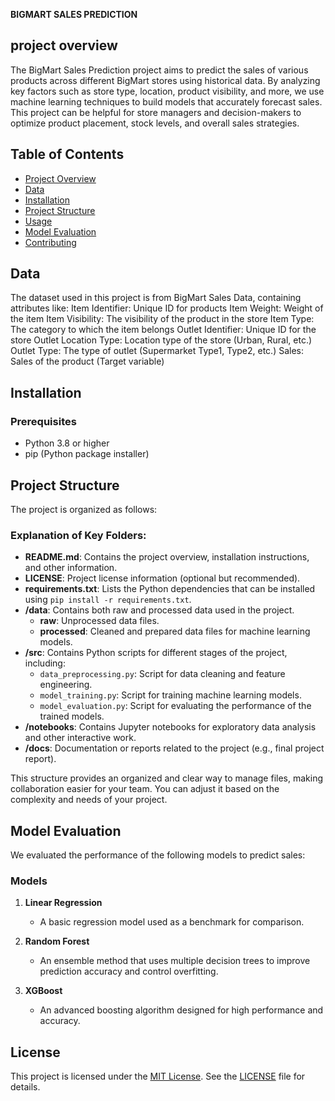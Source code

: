 **BIGMART SALES PREDICTION**

## project overview
The BigMart Sales Prediction project aims to predict the sales of various products across different BigMart stores using historical data. By analyzing key factors such as store type, location, product visibility, and more, we use machine learning techniques to build models that accurately forecast sales.
This project can be helpful for store managers and decision-makers to optimize product placement, stock levels, and overall sales strategies.

## Table of Contents

- [Project Overview](#project-overview)
- [Data](#data)
- [Installation](#installation)
- [Project Structure](#project-structure)
- [Usage](#usage)
- [Model Evaluation](#model-evaluation)
- [Contributing](#contributing)


## Data

The dataset used in this project is from BigMart Sales Data, containing attributes like:
Item Identifier: Unique ID for products
Item Weight: Weight of the item
Item Visibility: The visibility of the product in the store
Item Type: The category to which the item belongs
Outlet Identifier: Unique ID for the store
Outlet Location Type: Location type of the store (Urban, Rural, etc.)
Outlet Type: The type of outlet (Supermarket Type1, Type2, etc.)
Sales: Sales of the product (Target variable)

## Installation

### Prerequisites
- Python 3.8 or higher
- pip (Python package installer)

## Project Structure

The project is organized as follows:

### Explanation of Key Folders:
- **README.md**: Contains the project overview, installation instructions, and other information.
- **LICENSE**: Project license information (optional but recommended).
- **requirements.txt**: Lists the Python dependencies that can be installed using `pip install -r requirements.txt`.
- **/data**: Contains both raw and processed data used in the project.
  - **raw**: Unprocessed data files.
  - **processed**: Cleaned and prepared data files for machine learning models.
- **/src**: Contains Python scripts for different stages of the project, including:
  - `data_preprocessing.py`: Script for data cleaning and feature engineering.
  - `model_training.py`: Script for training machine learning models.
  - `model_evaluation.py`: Script for evaluating the performance of the trained models.
- **/notebooks**: Contains Jupyter notebooks for exploratory data analysis and other interactive work.
- **/docs**: Documentation or reports related to the project (e.g., final project report).

This structure provides an organized and clear way to manage files, making collaboration easier for your team. You can adjust it based on the complexity and needs of your project.

## Model Evaluation

We evaluated the performance of the following models to predict sales:

### Models
1. **Linear Regression**
   - A basic regression model used as a benchmark for comparison.
   
2. **Random Forest**
   - An ensemble method that uses multiple decision trees to improve prediction accuracy and control overfitting.
   
3. **XGBoost**
   - An advanced boosting algorithm designed for high performance and accuracy.
  

## License

This project is licensed under the [MIT License](https://opensource.org/licenses/MIT). See the [LICENSE](LICENSE) file for details.
